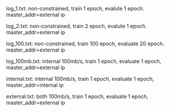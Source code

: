 log_1.txt: non-constrained, train 1 epoch, evalute 1 epoch. master_addr=external ip 

log_2.txt: non-constrained, train 2 epoch, evalute 1 epoch. master_addr=external ip 

log_100.txt: non-constrained, train 100 epoch, evaluate 20 epoch. master_addr=external ip 

log_100mb.txt: internal 100mb/s, train 1 epoch, evaluate 1 epoch, master_addr=external ip

internal.txt: internal 100mb/s, train 1 epoch, evaluate 1 epoch, master_addr=internal ip

external.txt: both 100mb/s, train 1 epoch, evaluate 1 epoch, master_addr=external ip
